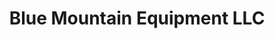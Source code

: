 ---
title: "Blue Mountain Equipment LLC"
url: /kempton/blue-mountain-equipment-llc/
shop: car repair
---